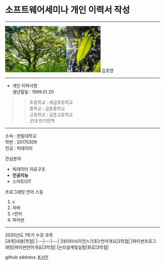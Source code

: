 # 소프트웨어세미나 개인 이력서 작성 
---


<img src=4.png height=150 widht=150>    김호영

---
* 개인 이력사항   
생년월일 : 1999.01.20     
>>초등학교 : 새금초등학교   
중학교 : 금촌중학교   
고등학교 : 금촌고등학교   
군대 만기전역

---
소속 : 한림대학교   
학번 : 20175309    
전공 : 빅데이터

관심분야       
* 빅데이터 자료구조   
* **인공지능**
* 스마트IOT   
 
 
프로그래밍 언어 스킬
1. c
2. 자바
3. r언어
4. 파이썬

------------------------
2020년도 1학기 수강 과목   
|과목|내용|학점|
|---|---|---|
|데이터사이언스기초|r언어개요|3학점|
|파이썬프로그래밍|파이썬언어개요|3학점|
|논리설계및실험|회로|3학점|   

github address: [K-HY][github]  

[github]:https://github.com/kim-hoyoung

